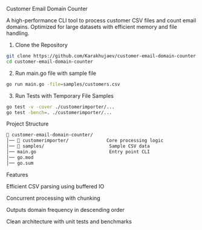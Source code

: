 Customer Email Domain Counter

A high-performance CLI tool to process customer CSV files and count email domains.
Optimized for large datasets with efficient memory and file handling.


1) Clone the Repository

```bash
git clone https://github.com/Karakhujaev/customer-email-domain-counter
cd customer-email-domain-counter
```

2) Run main.go file with sample file

```bash
go run main.go -file=samples/customers.csv 
```

3) Run Tests with Temporary File Samples

```bash
go test -v -cover ./customerimporter/...
go test -bench=. ./customerimporter/...
```


Project Structure

```bash
📁 customer-email-domain-counter/
│── 📁 customerimporter/              Core processing logic
│── 📁 samples/                        Sample CSV data          
│── main.go                           Entry point CLI
│── go.mod                             
│── go.sum 
```

Features

Efficient CSV parsing using buffered IO

Concurrent processing with chunking

Outputs domain frequency in descending order

Clean architecture with unit tests and benchmarks
